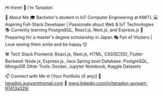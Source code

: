 Hi there! 👋 I'm Tanadon

🚀 About Me
  🎓 Bachelor's student in IoT Computer Engineering at KMITL
  💻 Aspiring Full-Stack Developer | Passionate about Web & IoT Technologies
  📚 Currently learning PostgreSQL, React.js, Next.js, and Express.js
  🎯 Preparing for a master's degree scholarship in Japan
  🎭 Fan of Vtubers | Love seeing them smile and be happy 😊

🛠 Tech Stack
  Frontend: React.js, Next.js, HTML, CSS(SCSS), Flutter
  Backend: Node.js, Express.js, Java Spring boot
  Database: PostgreSQL, MongoDB
  Other Tools: Docker, Jupyter Notebook, Kaggle Datasets

📫 Connect with Me
  🌐 [Your Portfolio (if any)]
  📧 tanadon.aunyart@gmail.com
  💼 www.linkedin.com/in/tanadon-aunyart-97413a329/
